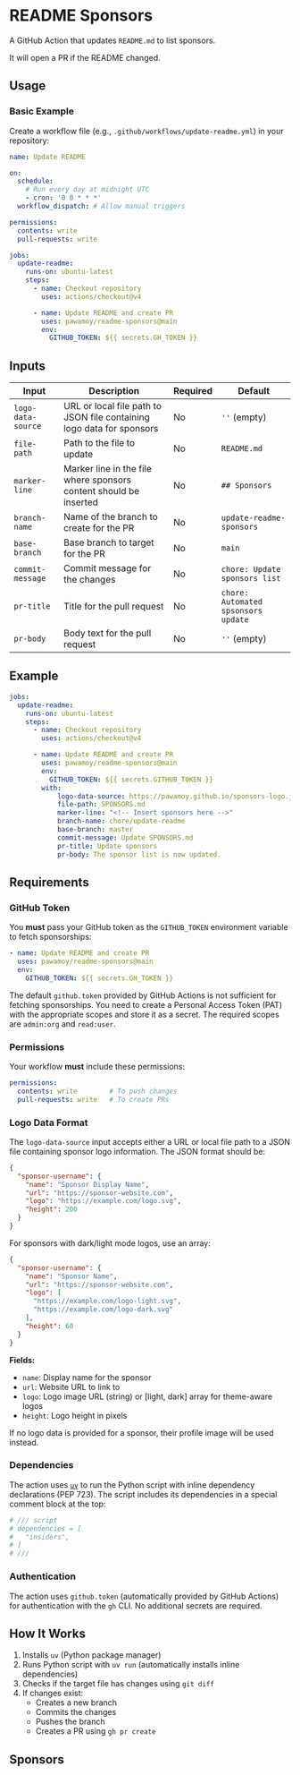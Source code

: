 # README Sponsors

A GitHub Action that updates `README.md` to list sponsors.

It will open a PR if the README changed.

## Usage

### Basic Example

Create a workflow file (e.g., `.github/workflows/update-readme.yml`) in your repository:

```yaml
name: Update README

on:
  schedule:
    # Run every day at midnight UTC
    - cron: '0 0 * * *'
  workflow_dispatch: # Allow manual triggers

permissions:
  contents: write
  pull-requests: write

jobs:
  update-readme:
    runs-on: ubuntu-latest
    steps:
      - name: Checkout repository
        uses: actions/checkout@v4

      - name: Update README and create PR
        uses: pawamoy/readme-sponsors@main
        env:
          GITHUB_TOKEN: ${{ secrets.GH_TOKEN }}
```

## Inputs

| Input | Description | Required | Default |
|-------|-------------|----------|---------|
| `logo-data-source` | URL or local file path to JSON file containing logo data for sponsors | No | `''` (empty) |
| `file-path` | Path to the file to update | No | `README.md` |
| `marker-line` | Marker line in the file where sponsors content should be inserted | No | `## Sponsors` |
| `branch-name` | Name of the branch to create for the PR | No | `update-readme-sponsors` |
| `base-branch` | Base branch to target for the PR | No | `main` |
| `commit-message` | Commit message for the changes | No | `chore: Update sponsors list` |
| `pr-title` | Title for the pull request | No | `chore: Automated spsonsors update` |
| `pr-body` | Body text for the pull request | No | `''` (empty) |

## Example

```yaml
jobs:
  update-readme:
    runs-on: ubuntu-latest
    steps:
      - name: Checkout repository
        uses: actions/checkout@v4

      - name: Update README and create PR
        uses: pawamoy/readme-sponsors@main
        env:
          GITHUB_TOKEN: ${{ secrets.GITHUB_TOKEN }}
        with:
            logo-data-source: https://pawamoy.github.io/sponsors-logo.json
            file-path: SPONSORS.md
            marker-line: "<!-- Insert sponsors here -->"
            branch-name: chore/update-readme
            base-branch: master
            commit-message: Update SPONSORS.md
            pr-title: Update sponsors
            pr-body: The sponsor list is now updated.
```

## Requirements

### GitHub Token

You **must** pass your GitHub token as the `GITHUB_TOKEN` environment variable to fetch sponsorships:

```yaml
- name: Update README and create PR
  uses: pawamoy/readme-sponsors@main
  env:
    GITHUB_TOKEN: ${{ secrets.GH_TOKEN }}
```

The default `github.token` provided by GitHub Actions is not sufficient for fetching sponsorships. You need to create a Personal Access Token (PAT) with the appropriate scopes and store it as a secret. The required scopes are `admin:org` and `read:user`.

### Permissions

Your workflow **must** include these permissions:

```yaml
permissions:
  contents: write        # To push changes
  pull-requests: write   # To create PRs
```

### Logo Data Format

The `logo-data-source` input accepts either a URL or local file path to a JSON file containing sponsor logo information. The JSON format should be:

```json
{
  "sponsor-username": {
    "name": "Sponsor Display Name",
    "url": "https://sponsor-website.com",
    "logo": "https://example.com/logo.svg",
    "height": 200
  }
}
```

For sponsors with dark/light mode logos, use an array:

```json
{
  "sponsor-username": {
    "name": "Sponsor Name",
    "url": "https://sponsor-website.com",
    "logo": [
      "https://example.com/logo-light.svg",
      "https://example.com/logo-dark.svg"
    ],
    "height": 60
  }
}
```

**Fields:**
- `name`: Display name for the sponsor
- `url`: Website URL to link to
- `logo`: Logo image URL (string) or [light, dark] array for theme-aware logos
- `height`: Logo height in pixels

If no logo data is provided for a sponsor, their profile image will be used instead.

### Dependencies

The action uses [`uv`](https://docs.astral.sh/uv/) to run the Python script with inline dependency declarations (PEP 723). The script includes its dependencies in a special comment block at the top:

```python
# /// script
# dependencies = [
#   "insiders",
# ]
# ///
```

### Authentication

The action uses `github.token` (automatically provided by GitHub Actions) for authentication with the `gh` CLI. No additional secrets are required.

## How It Works

1. Installs `uv` (Python package manager)
2. Runs Python script with `uv run` (automatically installs inline dependencies)
3. Checks if the target file has changes using `git diff`
4. If changes exist:
   - Creates a new branch
   - Commits the changes
   - Pushes the branch
   - Creates a PR using `gh pr create`


## Sponsors
